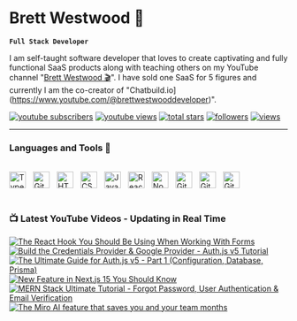 # Brett Westwood 👋


**`Full Stack Developer`** 

I am self-taught software developer that loves to create captivating and fully functional SaaS products along with teaching others on my YouTube channel
"[Brett Westwood 🎬](https://www.youtube.com/@brettwestwooddeveloper)". I have sold one SaaS for 5 figures and currently I am the co-creator of "Chatbuild.io](https://www.youtube.com/@brettwestwooddeveloper)".



<p align=";left">
  <a href="https://www.youtube.com/@brettwestwooddeveloper?sub_confirmation=1">
    <img alt="youtube subscribers" title="Subscribe to my YouTube channel" src="https://freshidea.com/jonah/app/youtube-stats-badges/subscribers-badge.php"/></a>
  <a href="https://www.youtube.com/c/brettwestwooddeveloper">
    <img alt="youtube views" title="YouTube views" src="https://freshidea.com/jonah/app/youtube-stats-badges/view-count-badge.php"/></a> 
  <a href="https://github.com/bwestwood11?tab=repositories&sort=stargazers">
    <img alt="total stars" title="Total stars on GitHub" src="https://custom-icon-badges.demolab.com/github/stars/bwestwood11?color=55960c&style=for-the-badge&labelColor=488207&logo=star"/></a>
  <a href="https://github.com/bwestwood11?tab=followers">
    <img alt="followers" title="Follow me on Github" src="https://custom-icon-badges.demolab.com/github/followers/bwestwood11?color=236ad3&labelColor=1155ba&style=for-the-badge&logo=person-add&label=Follow&logoColor=white"/></a>
  <a href="https://github.com/bwestwood11/Simple-View-Counter">
    <img alt="views" title="GitHub profile views" src="https://freshidea.com/jonah/app/DenverCoder1-profile-views"/></a>
</p>

---

### Languages and Tools 🔨
<br />
<div>
  <img align="left" alt="TypeScript" width="30px" style="padding-right:10px;" src="https://cdn.jsdelivr.net/gh/devicons/devicon/icons/typescript/typescript-plain.svg" />
<img align="left" alt="Git" width="30px" style="padding-right:10px;" src="https://cdn.jsdelivr.net/gh/devicons/devicon/icons/git/git-original.svg" />
<img align="left" alt="HTML" width="30px" style="padding-right:10px;" src="https://cdn.jsdelivr.net/gh/devicons/devicon/icons/html5/html5-plain.svg" />
<img align="left" alt="CSS" width="30px" style="padding-right:10px;" src="https://cdn.jsdelivr.net/gh/devicons/devicon/icons/css3/css3-plain.svg" />
<img align="left" alt="JavaScript" width="30px" style="padding-right:10px;" src="https://cdn.jsdelivr.net/gh/devicons/devicon/icons/javascript/javascript-plain.svg" />
<img align="left" alt="React" width="30px" style="padding-right:10px;" src="https://cdn.jsdelivr.net/gh/devicons/devicon/icons/react/react-original.svg" />
<img align="left" alt="NodeJS" width="30px" style="padding-right:10px;" src="https://cdn.jsdelivr.net/gh/devicons/devicon/icons/nodejs/nodejs-original.svg" />
<img align="left" alt="GitHub" width="30px" style="padding-right:10px;" src="https://cdn.jsdelivr.net/gh/devicons/devicon/icons/github/github-original.svg" />
<img align="left" alt="GitHub" width="30px" style="padding-right:10px;" src="https://cdn.jsdelivr.net/gh/devicons/devicon/icons/prisma/prisma-original.svg" />
<img align="left" alt="GitHub" width="30px" style="padding-right:10px;" src="https://cdn.jsdelivr.net/gh/devicons/devicon/icons/mongodb/mongodb-original.svg" />
</div>

<br /> 
<br /> 
<br /> 

### 📺 Latest YouTube Videos - Updating in Real Time


<!-- BEGIN YOUTUBE-CARDS -->
[![The React Hook You Should Be Using When Working With Forms](https://ytcards.demolab.com/?id=GMTrPbvawdk&title=The+React+Hook+You+Should+Be+Using+When+Working+With+Forms&lang=en&timestamp=1734069005&background_color=%230d1117&title_color=%23ffffff&stats_color=%23dedede&max_title_lines=1&width=250&border_radius=5 "The React Hook You Should Be Using When Working With Forms")](https://www.youtube.com/watch?v=GMTrPbvawdk)
[![Build the Credentials Provider & Google Provider - Auth.js v5 Tutorial](https://ytcards.demolab.com/?id=ykDcnlzneGg&title=Build+the+Credentials+Provider+%26+Google+Provider+-+Auth.js+v5+Tutorial&lang=en&timestamp=1733895533&background_color=%230d1117&title_color=%23ffffff&stats_color=%23dedede&max_title_lines=1&width=250&border_radius=5 "Build the Credentials Provider & Google Provider - Auth.js v5 Tutorial")](https://www.youtube.com/watch?v=ykDcnlzneGg)
[![The Ultimate Guide for Auth.js v5 - Part 1 (Configuration, Database, Prisma)](https://ytcards.demolab.com/?id=Yb-4AswBEdM&title=The+Ultimate+Guide+for+Auth.js+v5+-+Part+1+%28Configuration%2C+Database%2C+Prisma%29&lang=en&timestamp=1733797535&background_color=%230d1117&title_color=%23ffffff&stats_color=%23dedede&max_title_lines=1&width=250&border_radius=5 "The Ultimate Guide for Auth.js v5 - Part 1 (Configuration, Database, Prisma)")](https://www.youtube.com/watch?v=Yb-4AswBEdM)
[![New Feature in Next.js 15 You Should Know](https://ytcards.demolab.com/?id=FjU8x_gdwTE&title=New+Feature+in+Next.js+15+You+Should+Know&lang=en&timestamp=1733686642&background_color=%230d1117&title_color=%23ffffff&stats_color=%23dedede&max_title_lines=1&width=250&border_radius=5 "New Feature in Next.js 15 You Should Know")](https://www.youtube.com/watch?v=FjU8x_gdwTE)
[![MERN Stack Ultimate Tutorial - Forgot Password, User Authentication & Email Verification](https://ytcards.demolab.com/?id=88tvVqeRwn0&title=MERN+Stack+Ultimate+Tutorial+-+Forgot+Password%2C+User+Authentication+%26+Email+Verification&lang=en&timestamp=1733193758&background_color=%230d1117&title_color=%23ffffff&stats_color=%23dedede&max_title_lines=1&width=250&border_radius=5 "MERN Stack Ultimate Tutorial - Forgot Password, User Authentication & Email Verification")](https://www.youtube.com/watch?v=88tvVqeRwn0)
[![The Miro AI feature that saves you and your team months](https://ytcards.demolab.com/?id=YjD8Wnkju9I&title=The+Miro+AI+feature+that+saves+you+and+your+team+months&lang=en&timestamp=1733187957&background_color=%230d1117&title_color=%23ffffff&stats_color=%23dedede&max_title_lines=1&width=250&border_radius=5 "The Miro AI feature that saves you and your team months")](https://www.youtube.com/watch?v=YjD8Wnkju9I)
<!-- END YOUTUBE-CARDS -->
